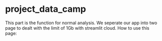 # project_data_camp
This part is the function for normal analysis.
We seperate our app into two page to dealt with the limit of 1Gb with streamlit cloud.
How to use this page:

